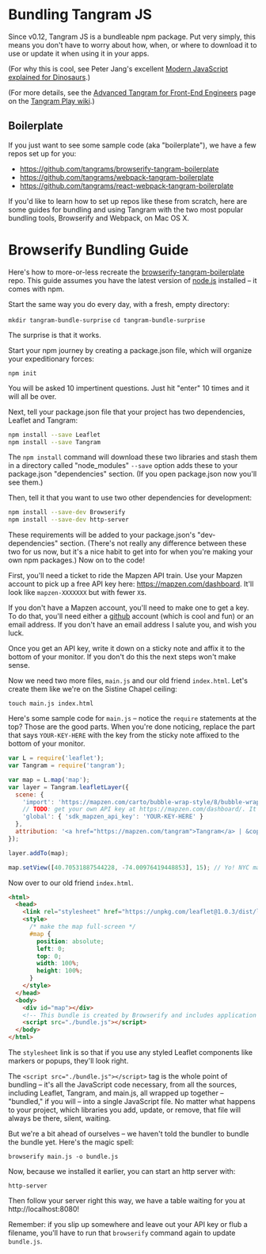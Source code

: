# Bundling Tangram JS

Since v0.12, Tangram JS is a bundleable npm package. Put very simply, this means you don't have to worry about how, when, or where to download it to use or update it when using it in your apps.

(For why this is cool, see Peter Jang's excellent [Modern JavaScript explained for Dinosaurs](https://medium.com/@peterxjang/modern-javascript-explained-for-dinosaurs-f695e9747b70).)

(For more details, see the [Advanced Tangram for Front-End Engineers](https://github.com/tangrams/tangram-play/wiki/Advanced-Tangram-for-front-end-engineers:-bundlers,-frameworks,-etc) page on the [Tangram Play wiki](https://github.com/tangrams/tangram-play/).)

## Boilerplate

If you just want to see some sample code (aka "boilerplate"), we have a few repos set up for you:

- https://github.com/tangrams/browserify-tangram-boilerplate
- https://github.com/tangrams/webpack-tangram-boilerplate
- https://github.com/tangrams/react-webpack-tangram-boilerplate

If you'd like to learn how to set up repos like these from scratch, here are some guides for bundling and using Tangram with the two most popular bundling tools, Browserify and Webpack, on Mac OS X.

# Browserify Bundling Guide

Here's how to more-or-less recreate the [browserify-tangram-boilerplate](https://github.com/tangrams/browserify-tangram-boilerplate) repo. This guide assumes you have the latest version of [node.js](https://nodejs.org/download/) installed – it comes with npm.

Start the same way you do every day, with a fresh, empty directory:

`mkdir tangram-bundle-surprise`
`cd tangram-bundle-surprise`

The surprise is that it works.

Start your npm journey by creating a package.json file, which will organize your expeditionary forces:

`npm init`

You will be asked 10 impertinent questions. Just hit "enter" 10 times and it will all be over.

Next, tell your package.json file that your project has two dependencies, Leaflet and Tangram:

```bash
npm install --save Leaflet
npm install --save Tangram
```

The `npm install` command will download these two libraries and stash them in a directory called "node_modules" `--save` option adds these to your package.json "dependencies" section. (If you open package.json now you'll see them.)

Then, tell it that you want to use two other dependencies for development:

```bash
npm install --save-dev Browserify
npm install --save-dev http-server
```

These requirements will be added to your package.json's "dev-dependencies" section. (There's not really any difference between these two for us now, but it's a nice habit to get into for when you're making your own npm packages.) Now on to the code!

First, you'll need a ticket to ride the Mapzen API train. Use your Mapzen account to pick up a free API key here: https://mapzen.com/dashboard. It'll look like `mapzen-XXXXXXX` but with fewer `X`s.

If you don't have a Mapzen account, you'll need to make one to get a key. To do that, you'll need either a [github](http://github.com) account (which is cool and fun) or an email address. If you don't have an email address I salute you, and wish you luck.

Once you get an API key, write it down on a sticky note and affix it to the bottom of your monitor. If you don't do this the next steps won't make sense.

Now we need two more files, `main.js` and our old friend `index.html`. Let's create them like we're on the Sistine Chapel ceiling:

`touch main.js index.html`

Here's some sample code for `main.js` – notice the `require` statements at the top? Those are the good parts. When you're done noticing, replace the part that says `YOUR-KEY-HERE` with the key from the sticky note affixed to the bottom of your monitor.

```javascript
var L = require('leaflet');
var Tangram = require('tangram');

var map = L.map('map');
var layer = Tangram.leafletLayer({
  scene: {
    'import': 'https://mapzen.com/carto/bubble-wrap-style/8/bubble-wrap-style.zip',
    // TODO: get your own API key at https://mapzen.com/dashboard/. It's free!
    'global': { 'sdk_mapzen_api_key': 'YOUR-KEY-HERE' }
  },
  attribution: '<a href="https://mapzen.com/tangram">Tangram</a> | &copy; OSM contributors | <a href="https://mapzen.com/">Mapzen</a>'
});

layer.addTo(map);

map.setView([40.70531887544228, -74.00976419448853], 15); // Yo! NYC maps
```

Now over to our old friend `index.html`.

```html
<html>
  <head>
    <link rel="stylesheet" href="https://unpkg.com/leaflet@1.0.3/dist/leaflet.css">
    <style>
      /* make the map full-screen */
      #map {
        position: absolute;
        left: 0;
        top: 0;
        width: 100%;
        height: 100%;
      }
    </style>
  </head>
  <body>
    <div id="map"></div>
    <!-- This bundle is created by Browserify and includes application code, Leaflet, and Tangram. -->
    <script src="./bundle.js"></script>
  </body>
</html>
```

The `stylesheet` link is so that if you use any styled Leaflet components like markers or popups, they'll look right.

The `<script src="./bundle.js"></script>` tag is the whole point of bundling – it's all the JavaScript code necessary, from all the sources, including Leaflet, Tangram, and main.js, all wrapped up together – "bundled," if you will – into a single JavaScript file. No matter what happens to your project, which libraries you add, update, or remove, that file will always be there, silent, waiting.

But we're a bit ahead of ourselves – we haven't told the bundler to bundle the bundle yet. Here's the magic spell:

`browserify main.js -o bundle.js`

Now, because we installed it earlier, you can start an http server with:

`http-server`

Then follow your server right this way, we have a table waiting for you at http://localhost:8080!

Remember: if you slip up somewhere and leave out your API key or flub a filename, you'll have to run that `browserify` command again to update `bundle.js`.
